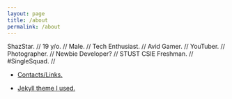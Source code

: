 ```yaml
---
layout: page
title: /about
permalink: /about
---
```

ShazStar. // 19 y/o. // Male. // Tech Enthusiast. // Avid Gamer. // YouTuber. // Photographer. // Newbie Developer? // STUST CSIE Freshman. // #SingleSquad. //

- <a href="https://shazstar.github.io/contacts">Contacts/Links.</a></p>

- <a href="https://github.com/b2a3e8/jekyll-theme-console">Jekyll theme I used.</a>
